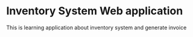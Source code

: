 # Inventory System Web application
This is learning application about inventory system and generate invoice
